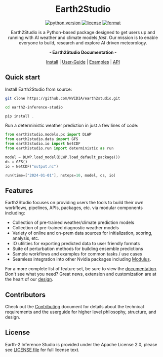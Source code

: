 <!-- markdownlint-disable MD033 MD041 MD053 -->
<div align="center">

# Earth2Studio

[![python version][e2studio_python_img]][e2studio_python_url]
[![license][e2studio_license_img]][e2studio_license_url]
[![format][e2studio_format_img]][e2studio_format_url]

Earth2Studio is a Python-based package designed to get users up and running
with AI weather and climate models *fast*.
Our mission is to enable everyone to build, research and explore AI driven meteorology.

<!-- markdownlint-disable MD036 -->
**- Earth2Studio Documentation -**
<!-- markdownlint-enable MD036 -->

[Install][e2studio_install_url] | [User-Guide][e2studio_userguide_url] |
[Examples][e2studio_examples_url] | [API][e2studio_api_url]

</div>

## Quick start

Install Earth2Studio from source:

```bash
git clone https://github.com/NVIDIA/earth2studio.git

cd earth2-inference-studio

pip install .
```

Run a deterministic weather prediction in just a few lines of code:

```python
from earth2studio.models.px import DLWP
from earth2studio.data import GFS
from earth2studio.io import NetCDF
from earth2studio.run import deterministic as run

model = DLWP.load_model(DLWP.load_default_package())
ds = GFS()
io = NetCDF("output.nc")

run(time=["2024-01-01"], nsteps=10, model, ds, io)
```

## Features

Earth2Studio focuses on providing users the tools to build their own
workflows, pipelines, APIs, packages, etc. via modular components including:

- Collection of pre-trained weather/climate prediction models
- Collection of pre-trained diagnostic weather models
- Variety of online and on-prem data sources for initialization, scoring, analysis, etc.
- IO utilities for exporting predicted data to user friendly formats
- Suite of perturbation methods for building ensemble predictions
- Sample workflows and examples for common tasks / use cases
- Seamless integration into other Nvidia packages including [Modulus][modulus_repo_url].

For a more complete list of feature set, be sure to view the [documentation][e2studio_docs_url].
Don't see what you need?
Great news, extension and customization are at the heart of our [design][e2studio_customization_url].

## Contributors

Check out the [Contributing](CONTRIBUTING.md) document for details about the technical
requirements and the userguide for higher level philosophy, structure, and design.

## License

Earth-2 Inference Studio is provided under the Apache License 2.0, please see
[LICENSE file][e2studio_license_url] for full license text.

<!-- Badge links -->

[e2studio_python_img]: https://img.shields.io/badge/Python-3.10%2B-blue?style=flat-square&logo=python
[e2studio_license_img]: https://img.shields.io/badge/License-Apache%202.0-green?style=flat-square
[e2studio_format_img]: https://img.shields.io/badge/Code%20Style-Black-black?style=flat-square

[e2studio_python_url]: https://www.python.org/downloads/
[e2studio_license_url]: ./LICENSE
[e2studio_format_url]: https://github.com/psf/black

<!-- Doc links -->
[e2studio_docs_url]: https://nvidia.github.io/earth2studio/
[e2studio_install_url]: https://nvidia.github.io/earth2studio/install/
[e2studio_userguide_url]: https://nvidia.github.io/earth2studio/userguide/
[e2studio_examples_url]: https://nvidia.github.io/earth2studio/examples/
[e2studio_api_url]: https://nvidia.github.io/earth2studio/modules/
[e2studio_customization_url]: https://nvidia.github.io/earth2studio/

<!-- Misc links -->
[modulus_repo_url]: https://github.com/NVIDIA/modulus

